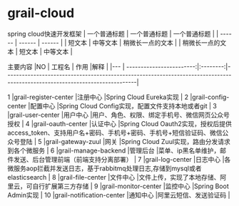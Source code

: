 # grail-cloud
spring cloud快速开发框架
| 一个普通标题 | 一个普通标题 | 一个普通标题 |
| ------ | ------ | ------ |
| 短文本 | 中等文本 | 稍微长一点的文本 |
| 稍微长一点的文本 | 短文本 | 中等文本 |

主要内容
|NO  |      工程名              |  作用    |解释                                                                                                                |
|--- | ------------------------:|:--------:|----------------------------------------------------------------------------------------------------------------------------|

1 	|grail-register-center 	    |注册中心 	|Spring Cloud Eureka实现                                                                                             |
2 	|grail-config-center 	    |配置中心 	|Spring Cloud Config实现，配置文件支持本地或者git                                                                    |
3 	|grail-user-center 	        |用户中心 	|用户、角色、权限、绑定手机号、微信网页公众号授权                                                                    |
4 	|grail-oauth-center 	    |认证中心 	|Spring Cloud Oauth2实现，授权后提供access_token、支持用户名+密码、手机号+密码、手机号+短信验证码、微信公众号登陆    |
5 	|grail-gateway-zuul 	    |网关 	    |Spring Cloud Zuul实现，路由分发请求到各个微服务                                                                     |
6 	|grail-manage-backend 	    |管理后台 	|菜单、ip黑名单维护，邮件发送、后台管理前端（前端支持分离部署）                                                      |
7 	|grail-log-center 	        |日志中心 	|各微服务aop拦截并发送日志，基于rabbitmq处理日志,存储到mysql或者elasticsearch                                        |
8 	|grail-file-center 	        |文件中心 	|文件上传，实现了本地存储、阿里云，可自行扩展第三方存储                                                              |
9 	|grail-monitor-center 	    |监控中心 	|Spring Boot Admin实现                                                                                               |
10 	|grail-notification-center 	|通知中心 	|阿里云短信、发送验证码                                                                                              |
